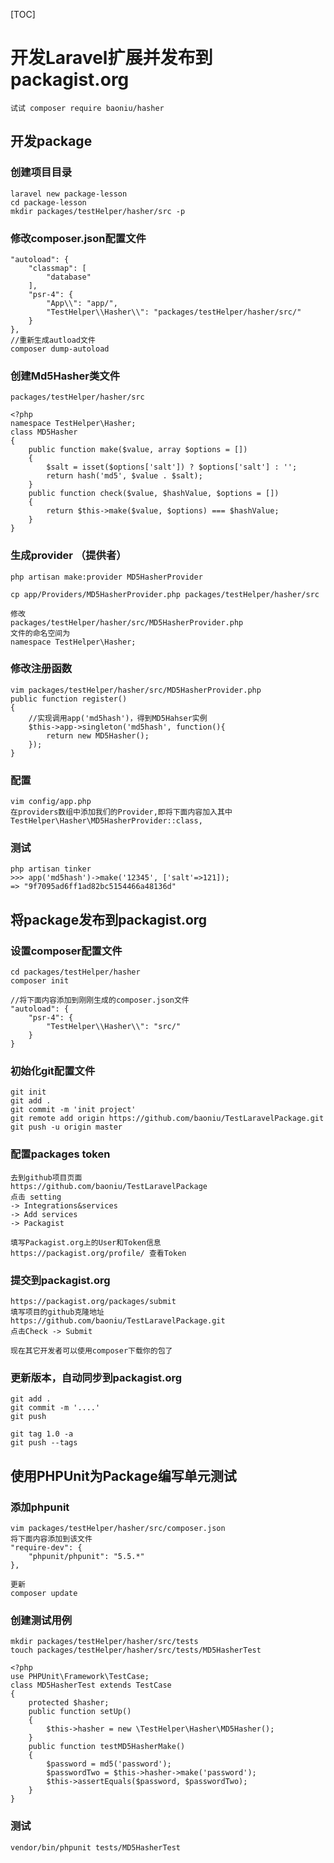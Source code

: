 [TOC]
# 开发Laravel扩展并发布到packagist.org
    试试 composer require baoniu/hasher
## 开发package
### 创建项目目录
    laravel new package-lesson
    cd package-lesson
    mkdir packages/testHelper/hasher/src -p
    
### 修改composer.json配置文件
    "autoload": {
        "classmap": [
            "database"
        ],
        "psr-4": {
            "App\\": "app/",
            "TestHelper\\Hasher\\": "packages/testHelper/hasher/src/"
        }
    },
    //重新生成autload文件
    composer dump-autoload
    
### 创建Md5Hasher类文件
    packages/testHelper/hasher/src
    
    <?php
    namespace TestHelper\Hasher;
    class MD5Hasher
    {
        public function make($value, array $options = [])
        {
            $salt = isset($options['salt']) ? $options['salt'] : '';
            return hash('md5', $value . $salt);
        }
        public function check($value, $hashValue, $options = [])
        {
            return $this->make($value, $options) === $hashValue;
        }
    }

### 生成provider （提供者）
    php artisan make:provider MD5HasherProvider
    
    cp app/Providers/MD5HasherProvider.php packages/testHelper/hasher/src
    
    修改
    packages/testHelper/hasher/src/MD5HasherProvider.php
    文件的命名空间为
    namespace TestHelper\Hasher;
    
### 修改注册函数
    vim packages/testHelper/hasher/src/MD5HasherProvider.php
    public function register()
    {
        //实现调用app('md5hash')，得到MD5Hahser实例
        $this->app->singleton('md5hash', function(){
            return new MD5Hasher();
        });
    }
### 配置
    vim config/app.php
    在providers数组中添加我们的Provider,即将下面内容加入其中
    TestHelper\Hasher\MD5HasherProvider::class,
    
    
### 测试
    php artisan tinker
    >>> app('md5hash')->make('12345', ['salt'=>121]);
    => "9f7095ad6ff1ad82bc5154466a48136d"
    
## 将package发布到packagist.org
### 设置composer配置文件
    cd packages/testHelper/hasher
    composer init 
    
    //将下面内容添加到刚刚生成的composer.json文件
    "autoload": {
        "psr-4": {
            "TestHelper\\Hasher\\": "src/"
        }
    }
### 初始化git配置文件
    git init
    git add .
    git commit -m 'init project'
    git remote add origin https://github.com/baoniu/TestLaravelPackage.git
    git push -u origin master
    
### 配置packages token
    去到github项目页面
    https://github.com/baoniu/TestLaravelPackage
    点击 setting 
    -> Integrations&services
    -> Add services
    -> Packagist
    
    填写Packagist.org上的User和Token信息
    https://packagist.org/profile/ 查看Token
    
### 提交到packagist.org
    https://packagist.org/packages/submit
    填写项目的github克隆地址
    https://github.com/baoniu/TestLaravelPackage.git
    点击Check -> Submit
    
    现在其它开发者可以使用composer下载你的包了

### 更新版本，自动同步到packagist.org
    git add .
    git commit -m '....'
    git push
    
    git tag 1.0 -a
    git push --tags

## 使用PHPUnit为Package编写单元测试
### 添加phpunit
    vim packages/testHelper/hasher/src/composer.json
    将下面内容添加到该文件
    "require-dev": {
        "phpunit/phpunit": "5.5.*"
    },
    
    更新
    composer update
### 创建测试用例
    mkdir packages/testHelper/hasher/src/tests
    touch packages/testHelper/hasher/src/tests/MD5HasherTest
    
    <?php
    use PHPUnit\Framework\TestCase;
    class MD5HasherTest extends TestCase
    {
        protected $hasher;
        public function setUp()
        {
            $this->hasher = new \TestHelper\Hasher\MD5Hasher();
        }
        public function testMD5HasherMake()
        {
            $password = md5('password');
            $passwordTwo = $this->hasher->make('password');
            $this->assertEquals($password, $passwordTwo);
        }
    }
    
### 测试
    vendor/bin/phpunit tests/MD5HasherTest
    
    
    